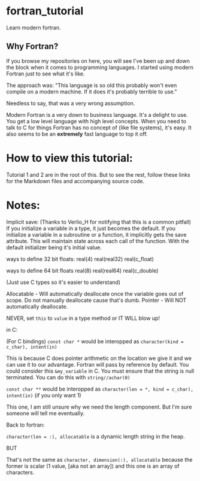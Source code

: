 # fortran_tutorial
 Learn modern fortran.


## Why Fortran?

If you browse my repositories on here, you will see I've been up and down the block when it comes to programming languages.
I started using modern Fortran just to see what it's like.

The approach was: "This language is so old this probably won't even compile on a modern machine. If it does it's probably terrible to use."

Needless to say, that was a very wrong assumption.

Modern Fortran is a very down to business language. It's a delight to use. You get a low level language with high level concepts. When you need to talk to C for things Fortran has no concept of (like file systems), it's easy. It also seems to be an **extremely** fast language to top it off.


# How to view this tutorial:

Tutorial 1 and 2 are in the root of this. But to see the rest, follow these links for the Markdown files and accompanying source code.



# Notes:

Implicit save: (Thanks to Verlio_H for notifying that this is a common pitfall)
If you initialize a variable in a type, it just becomes the default.
If you initialize a variable in a subroutine or a function, it implicitly gets the save attribute. This will maintain state across each call of the function.
  With the default initializer being it's initial value.

ways to define 32 bit floats:
real(4)
real(real32)
real(c_float)

ways to define 64 bit floats
real(8)
real(real64) 
real(c_double)

(Just use C types so it's easier to understand)

Allocatable - Will automatically deallocate once the variable goes out of scope. Do not manually deallocate cause that's dumb.
Pointer - Will NOT automatically deallocate.

NEVER, set ``this`` to ``value`` in a type method or IT WILL blow up!

in C:

(For C bindings)
``const char *`` would be interopped as ``character(kind = c_char), intent(in)``

This is because C does pointer arithmetic on the location we give it and we can use it to our advantage. Fortran will pass by reference by default. You could consider this ``&my_variable`` in C.
You must ensure that the string is null terminated. You can do this with ``string//achar(0)``

``const char **`` would be interopped as ``character(len = *, kind = c_char), intent(in)`` (if you only want 1)

This one, I am still unsure why we need the length component. But I'm sure someone will tell me eventually.




Back to fortran:

``character(len = :), allocatable`` is a dynamic length string in the heap.

BUT

That's not the same as ``character, dimension(:), allocatable`` because the former is scalar (1 value, [aka not an array]) and this one is an array of characters.

